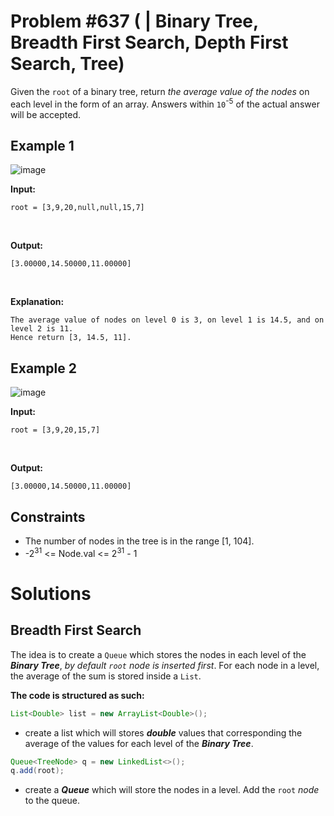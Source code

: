 # Problem #637 ([]() | Binary Tree, Breadth First Search, Depth First Search, Tree)

Given the `root` of a binary tree, return *the average value of the nodes* on each level in the form of an array. Answers within `10`<sup>-5</sup> of the actual answer will be accepted.

## Example 1
![image](https://user-images.githubusercontent.com/89616705/188054900-720e869c-e4ad-446f-86e9-ac251aa1191d.png)

**Input:** 

    root = [3,9,20,null,null,15,7]
<br/>

**Output:**

    [3.00000,14.50000,11.00000]
<br/>

**Explanation:** <br/>

    The average value of nodes on level 0 is 3, on level 1 is 14.5, and on level 2 is 11.
    Hence return [3, 14.5, 11].

## Example 2
![image](https://user-images.githubusercontent.com/89616705/188056604-9b5c84ee-8230-41ef-9292-3aec863c3977.png)

**Input:**

    root = [3,9,20,15,7]
<br/>

**Output:**

    [3.00000,14.50000,11.00000]

## Constraints
- The number of nodes in the tree is in the range [1, 104].
- -2<sup>31</sup> <= Node.val <= 2<sup>31</sup> - 1

# Solutions

## Breadth First Search

The idea is to create a `Queue` which stores the nodes in each level of the ***Binary Tree***, *by default `root` node is inserted first*. For each node in a level, the average of the sum is stored inside a `List`.

**The code is structured as such:**

```java
List<Double> list = new ArrayList<Double>();
```
- create a list which will stores ***double*** values that corresponding the average of the values for each level of the ***Binary Tree***.

```java
Queue<TreeNode> q = new LinkedList<>();
q.add(root);
```
- create a ***Queue*** which will store the nodes in a level. Add the `root` *node* to the queue.
